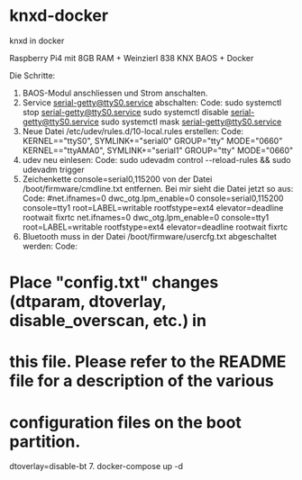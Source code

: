 # knxd-docker
knxd in docker

Raspberry Pi4 mit 8GB RAM + Weinzierl 838 KNX BAOS + Docker

Die Schritte:
1. BAOS-Modul anschliessen und Strom anschalten.
2. Service serial-getty@ttyS0.service abschalten:
Code:
sudo systemctl stop serial-getty@ttyS0.service
sudo systemctl disable serial-getty@ttyS0.service
sudo systemctl mask serial-getty@ttyS0.service
3. Neue Datei /etc/udev/rules.d/10-local.rules erstellen:
Code:
KERNEL=="ttyS0", SYMLINK+="serial0" GROUP="tty" MODE="0660"
KERNEL=="ttyAMA0", SYMLINK+="serial1" GROUP="tty" MODE="0660"
4. udev neu einlesen:
Code:
sudo udevadm control --reload-rules && sudo udevadm trigger
5. Zeichenkette
console=serial0,115200
von der Datei /boot/firmware/cmdline.txt entfernen.
Bei mir sieht die Datei jetzt so aus:
Code:
#net.ifnames=0 dwc_otg.lpm_enable=0 console=serial0,115200 console=tty1 root=LABEL=writable rootfstype=ext4 elevator=deadline rootwait fixrtc
net.ifnames=0 dwc_otg.lpm_enable=0 console=tty1 root=LABEL=writable rootfstype=ext4 elevator=deadline rootwait fixrtc
6. Bluetooth muss in der Datei /boot/firmware/usercfg.txt abgeschaltet werden:
Code:
# Place "config.txt" changes (dtparam, dtoverlay, disable_overscan, etc.) in
# this file. Please refer to the README file for a description of the various
# configuration files on the boot partition.

dtoverlay=disable-bt
7. docker-compose up -d
